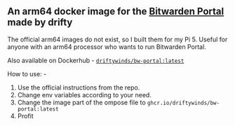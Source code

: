 ## An arm64 docker image for the [Bitwarden Portal](https://github.com/Reaper0x1/bitwarden-portal?ref=drifty.win) made by drifty

The official arm64 images do not exist, so I built them for my Pi 5. Useful for anyone with an arm64 processor who wants to run Bitwarden Portal.

Also available on Dockerhub - [```driftywinds/bw-portal:latest```](https://hub.docker.com/repository/docker/driftywinds/bw-portal/general)

How to use: - 

1. Use the official instructions from the repo.
2. Change env variables according to your need.
3. Change the image part of the ompose file to ```ghcr.io/driftywinds/bw-portal:latest```
4. Profit
